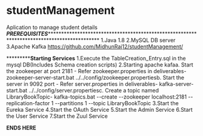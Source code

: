 # studentManagement

Aplication to manage student details
***********************************************************************PREREQUISITES******************************************************************************************************************************************************************
1.Java 1.8
2.MySQL DB server
3.Apache Kafka
https://github.com/MidhunRaj12/studentManagement/

*****************************************************************Starting Services********************************************************
1.Execute the TableCreation_Entry.sql in the mysql DB(Includes Schema creation scripts)
2.Starting apache kafaa. Start the zookeeper at port 2181 - Refer zookeeper.properties in deliverables- zookeeper-server-start.bat ../../config/zookeeper.propertiesb. Start the server in 9092 port - Refer server.properties in deliverables- kafka-server-start.bat ../../config/server.propertiesc. Create a topic named LibraryBookTopic- kafka-topics.bat --create --zookeeper localhost:2181 --replication-factor 1 --partitions 1 --topic LibraryBookTopic
3.Start the Eureka Service 
4.Start the OAuth Service 
5.Start the Admin Service 
6.Start the User Service 
7.Start the Zuul Service


************ENDS HERE************
